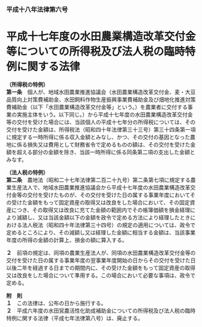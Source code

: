 ### 平成十八年法律第六号  
# 平成十七年度の水田農業構造改革交付金等についての所得税及び法人税の臨時特例に関する法律  
  
**（所得税の特例）**  
**第一条**　個人が、地域水田農業推進協議会（水田農業構造改革交付金、麦・大豆品質向上対策費補助金、水田飼料作物生産振興事業費補助金及び畑地化推進対策費補助金（以下「水田農業構造改革交付金等」という。）を農業者に交付する事業の実施主体をいう。以下同じ。）から平成十七年度の水田農業構造改革交付金等の交付を受けた場合には、当該個人の平成十七年分の所得税については、その交付を受けた金額は、所得税法（昭和四十年法律第三十三号）第三十四条第一項に規定する一時所得に係る収入金額とみなし、かつ、その交付の基因となった農地に係る損失又は費用として財務省令で定めるものの額は、その交付を受けた金額を超える部分の金額を除き、当該一時所得に係る同条第二項の支出した金額とみなす。  
  
**（法人税の特例）**  
**第二条**　農地法（昭和二十七年法律第二百二十九号）第二条第七項に規定する農業生産法人で、地域水田農業推進協議会から平成十七年度の水田農業構造改革交付金等の交付を受けたものが、その交付を受けた日の属する事業年度においてその受けた金額をもって固定資産の取得又は改良をした場合において、その固定資産につき、その取得又は改良に充てた金額の範囲内でその帳簿価額を損金経理により減額し、又は当該金額以下の金額を政令で定める方法により経理したときにおける法人税法（昭和四十年法律第三十四号）の規定の適用については、政令で定めるところにより、その減額し又は経理した金額に相当する金額は、当該事業年度の所得の金額の計算上、損金の額に算入する。  
  
**２**　前項の規定は、同項の農業生産法人が、同項の水田農業構造改革交付金等の交付を受けた日の属する事業年度の翌事業年度開始の日からその交付を受けた日以後二年を経過する日までの期間内に、その受けた金額をもって固定資産の取得又は改良をした場合について準用する。この場合において必要な事項は、政令で定める。  
  
**附　則**  
**１**　この法律は、公布の日から施行する。  
**２**　平成六年度の水田営農活性化助成補助金についての所得税及び法人税の臨時特例に関する法律（平成七年法律第八号）は、廃止する。  
  
